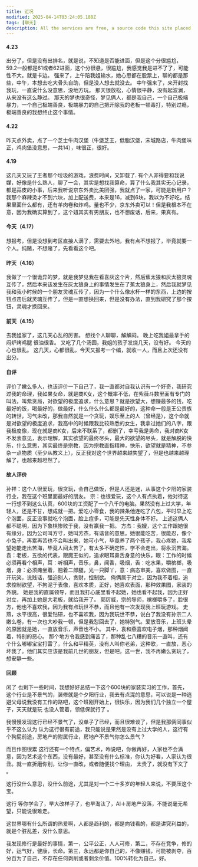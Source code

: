 ```yaml
---
title: 近况
modified: 2025-04-14T03:24:05.188Z
tags: [聊天]
description: All the services are free, a source code this site placed on github repository and intergration with netlify service, another service that you can use is github page for hosting your own static site.
---
```

#### 4.23
出分了，但是没有出排名，就是说，不知道是否能进面，但是这个分很尴尬，59.2一般都是61或者62进面，这个分很悬，很尴尬，我感觉我是进不了了，可能性不大。就是卡边。
强来了，上午陪我姐输水，她心思都在股票上，聊的都是那些，中午，本想去吃大骨头自助，但是没人想去就没去。
中午强来了，来开封找我玩，一直说什么没意思，没地方玩。
那天很放松，心情很平静，没有起波澜，从来没有这么静过。
那天的梦也很奇怪，梦见俩人，都是我自己，一个自己极端暴力，一个自己极端善良，极端暴力的自己把开除我的老板一顿毒打，特别过瘾，极端善良的我想终止这个事情。
#### 4.22
昨天点外卖，点了一个芝士牛肉汉堡（牛堡芝王，低脂汉堡，宋城路店，牛肉堡味正，鸡肉堡没意思，一共14），味很正，很好。
#### 4.19
这几天又玩了王者那个垃圾的游戏，浪费时间，又卸载了.
有个人非得要和我说媒，好像是什么熟人，聊了一会，其实是想找我算命，算了什么我其实无心记录，都是蒜皮的小事，后来我听说京东外卖比美团强，我就点了一家，可能是新用户？我那个麻辣烫才不到六块，加上配送费，本来是16，减到6块，我以为不好吃，结果里面什么都有，还有羊肉卷和炸鸡。量也不少，京东外卖可以！但是我根本不在意，因为我确实算到了，这个妞其实有男朋友，也不想废话，后来，果真有。
#### 今天（4.17）
想报考，但是没想到考区直接人满了，需要去外地，我有点不想报了，毕竟就要一个人。纯赌，不想赌了，先看看这个吧。
#### 昨天（4.16）
我做了一个很诡异的梦，就是我梦见我在看喜灰这个片，然后蕉太狼和灰太狼灵魂互传了，然后本来该发生在灰太狼身上的事情发生在了蕉太狼身上，然后我就梦见我和我小时候的一个朋友灵魂互传了，因为一个什么像水杯一样的东西，上边的按钮点击后就灵魂互传了，但是一直想换回来，但是没有办法，直到我研究了那个按钮，灵魂才换回来。
#### 前天（4.15）
去我姐家了，这几天心乱的厉害。
想找个人聊聊，解解闷。
晚上吃我姐最拿手的闷炉烤鸡腿
很油很香。
又吃了几个汤圆，我姐的孩子发烧几天，没有好。
今天的心也很乱。
这几天，心都很乱，今天又报考一个编，就收一人，而且上次还没有出分。
#### 自评
评价了嫩么多人，也该评价一下自己了，我一直都对自我认识有一个好奇，我研究过我的命理，我如果女命，就是商K女，这个概率不低，在紫薇斗数里面有专门的叫法，叫紫贪局，对欲望的极度追求，什么意思？就是欲望大，想赚最多的钱，吃最好的饭，喝最好的，做最好，什么什么什么都是最好的，这种命一般是王公贵族的转世，习气未改，那我自然就是一个贪玩，娱乐至上的人（曾经是），这个命就是对欲望的极度追求，我高中的时候跟我比较熟悉的女生，我拿过她们的八字，跟我极度像，现在就是商K女，后来不联系了，都删了，幸亏我是男命，我对商K女不发表意见，表示理解，其实欲望的最终尽头，最大的欲望的尽头，就是解脱的快乐，什么意思，其实最终是宗教，因为宗教直指精神，快乐，欲望就是精神，不参杂一点物质（至少从教义上），反正我对这个世界越来越失望了，但是也越来越理解了，也越来越坦然了。
#### 故人评价
孙祥：这个人很爱玩，很贪玩，会自己做饭，但是人还是迷，从事这个夕阳的家装行业，我在这个班里面最好的朋友。
宗：也很爱玩，这个人有点执着，他对待这一行想不到这么认真，600块的工资配了一个八千的电脑。果然没有上过大学，年轻人，还是不甘，想成就一把。爱吃小零食，我的辣条他连吃了八包，平时早上吃个泡面，反正没事就吃个泡面，脸上痘多，可能是先天性身体不好。
上述这俩人都不聪明，因为下象棋惨败于我，没有赢我一把。
方杰：我嫂，这个工作跟她很有缘分，因为公司叫方寸，她叫芳杰，有谐音的意思。她很能吃苦，很能忍，像个小兔子，再累再苦也不会叫出来，她可小气，毕竟养了两个孩子，我心疼她，我希望她能走出苦海，毕竟人间太苦了，有太多不确定性，学不会走出，将永沉苦海。
袁：老板，五欲的代表，跟魔王似的，追求眼耳鼻舌身意的快乐，眼：工作的时候必须再看个相声，耳：听相声，音乐，鼻，闻香，吸烟，舌：吃水果，嚼槟榔，吸烟，身：必须瘫坐着，翘着二郎腿，光一只脚丫，意：病态审美，喜欢做图，一直开玩笑，说贱话，强迫别人，贪财，控制欲。
俺俩属于对立，因为我不着相，追求控制欲望，不拘泥于表像，喜欢本质，正好，她喜欢表面，那种效果图，家装的外貌。
她是我的直属领导，而且我打心底里看不起她，她也看不起我，因为正好对立，再加上她是大老板，就给我开了。
郭厉威，宗的导师，槟榔嚼多了，脸很方，他也不喜欢我，因为我有点玩世不恭，而且他有一次发现我上班玩游戏。
史燕，水平很高，很爱钻研，也不喜欢我，因为我玩世不恭，说白了我没有孙宗二人嫩么卷，有一次也大吵我一顿，但是我怼回去了，她特别气。爱放音乐，上班头晕的原因就是她，一直放音乐，声音也不小。
其中，袁和燕喜欢电子烟，那种烟闻着，特别的恶心。
那个地方令我感到痛苦了，那种乱七八糟的音乐一直叫，还有个什么嘟嘟宝宝打雷了，什么和平精英，没有人叫你老弟，这种歌，一直放，恶心坏我了。他们其实应该是我前几世的朋友，但是吧，这一世，我不再嫩么贪玩了，想安静一些。
#### 回顾

闲了 也剩下一些时间，我想好好总结一下这个600块的家装实习的工作，首先，这个行业是不景气的，装修就是个夕阳行业，我去有点混的意思，可以说是一种逃避父母说我没有工作的路吧，这个班刚开始上，很快乐，因为我们几个独立一个屋子，天天就是玩 也没人管着，领低保就行了 。

我慢慢发现这行已经不景气了，没单子了已经，而且很难谈了，但是我那俩同事似乎不这么认为 认为这行很有前途，我只能说是果然是没有上过大学的人，这行有个狗屁前途，房地产的附属行业，房地产不景气你怎么景气？

而且作图很累 这行还有一个特点，偏艺术，咋说吧，你做再好，人家也不会满意，因为艺术这个东西，没有最好，甚至没有什么标准，你认为好看，人家认为很丑。就一直折磨你别，让你一直改，或者随便找个理由， 太贵了，就没有下文了 。

这行没什么意思，没什么前途，尤其是对一个二十多岁的年轻人来说，不要压这个宝。

这行 等你学会了，早大改样子了，也早淘汰了，AI＋房地产没落，不能说毫无希望，只能说很难走。

这世界哪有什么所谓的热爱啊，人都是趋利的，都是向钱看的，都是讲究利益的，就是个脏乱差，没什么意思。

我发现修行是最好的事情，第一，公平公正，人人可修，第二，不存在竞争，修的好，运气好，健康，长命。第三，永远都是你自己的，不像赚钱，可能被剥夺，百分百为了自己，不存在任何剥削或者剩余价值。100%转化为自己，好。
